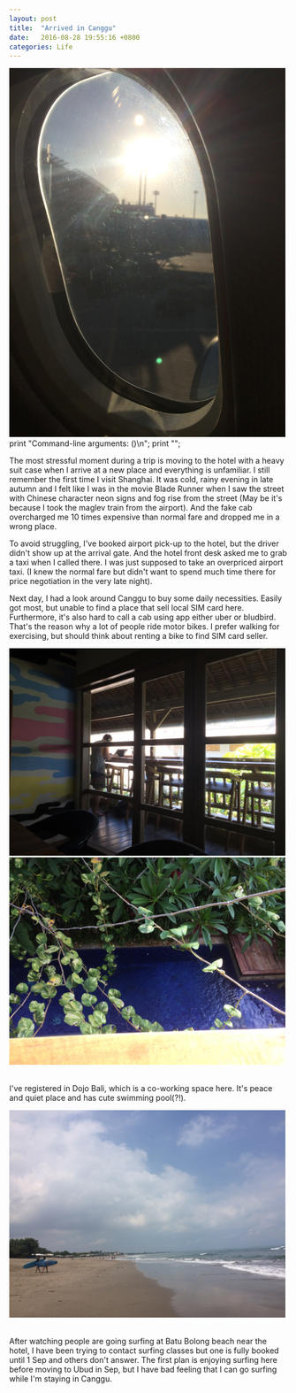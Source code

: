 ```yaml
---
layout: post
title:  "Arrived in Canggu"
date:   2016-08-28 19:55:16 +0800
categories: Life
---
```





<img src="/assets/IMG_0648.JPG" width="500px">
<br/>
print "Command-line arguments: (<In the plane to Bali>)\n";
print "<In the plane to Bali>";

<br/>



The most stressful moment during a trip is moving to the hotel with a heavy suit case when I arrive at a new place and everything is unfamiliar. I still remember the first time I visit Shanghai. It was cold, rainy evening in late autumn and I felt like I was in the movie Blade Runner when I saw the street with Chinese character neon signs and fog rise from the street (May be it's because I took the maglev train from the airport). And the fake cab overcharged me 10 times expensive than normal fare and dropped me in a wrong place.

To avoid struggling, I've booked airport pick-up to the hotel, but the driver didn't show up at the arrival gate. And the hotel front desk asked me to grab a taxi when I called there. I was just supposed to take an overpriced airport taxi. (I knew the normal fare but didn't want to spend much time there for price negotiation in the very late night).

Next day, I had a look around Canggu to buy some daily necessities. Easily got most, but unable to find a place that sell local SIM card here. Furthermore, it's also hard to call a cab using app either uber or bludbird. That's the reason why a lot of people ride motor bikes. I prefer walking for exercising, but should think about renting a bike to find SIM card seller.



<img src="/assets/IMG_0664.JPG" width="500px" >
<br/>
<img src="/assets/IMG_0659.JPG" width="500px" >
<br/>
<Dojo Bali>
<br/>



I've registered in Dojo Bali, which is a co-working space here. It's peace and quiet place and has cute swimming pool(?!).




<img src="/assets/IMG_0653.JPG" width="500px" >
<br/>
<Batu Bolong beach>
<br/>



After watching people are going surfing at Batu Bolong beach near the hotel, I have been trying to contact surfing classes but one is fully booked until 1 Sep and others don't answer. The first plan is enjoying surfing here before moving to Ubud in Sep, but I have bad feeling that I can go surfing while I'm staying in Canggu.
